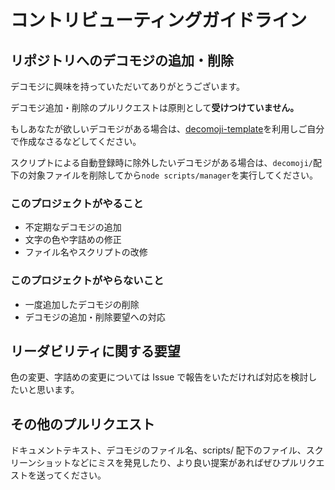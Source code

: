 # コントリビューティングガイドライン

## リポジトリへのデコモジの追加・削除

デコモジに興味を持っていただいてありがとうございます。

デコモジ追加・削除のプルリクエストは原則として**受けつけていません。**

もしあなたが欲しいデコモジがある場合は、[decomoji-template](https://github.com/decomoji/decomoji-template)を利用しご自分で作成なさるなどしてください。

スクリプトによる自動登録時に除外したいデコモジがある場合は、`decomoji/`配下の対象ファイルを削除してから`node scripts/manager`を実行してください。

### このプロジェクトがやること

- 不定期なデコモジの追加
- 文字の色や字詰めの修正
- ファイル名やスクリプトの改修

### このプロジェクトがやらないこと

- 一度追加したデコモジの削除
- デコモジの追加・削除要望への対応

## リーダビリティに関する要望

色の変更、字詰めの変更については Issue で報告をいただければ対応を検討したいと思います。

## その他のプルリクエスト

ドキュメントテキスト、デコモジのファイル名、scripts/ 配下のファイル、スクリーンショットなどにミスを発見したり、より良い提案があればぜひプルリクエストを送ってください。
